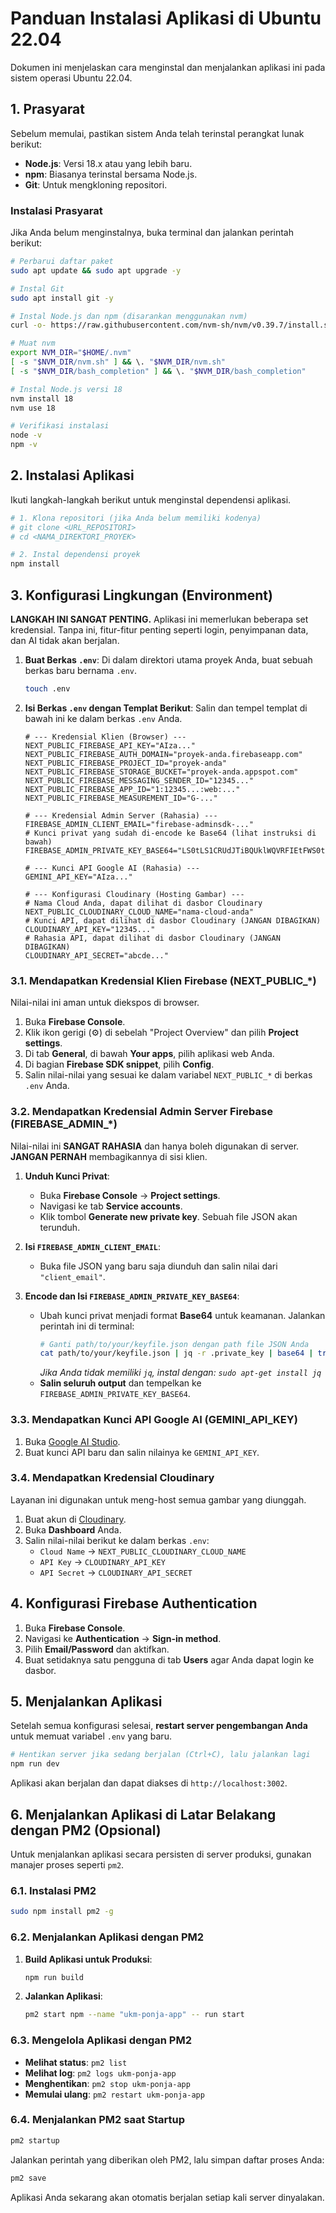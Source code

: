 
# Panduan Instalasi Aplikasi di Ubuntu 22.04

Dokumen ini menjelaskan cara menginstal dan menjalankan aplikasi ini pada sistem operasi Ubuntu 22.04.

## 1. Prasyarat

Sebelum memulai, pastikan sistem Anda telah terinstal perangkat lunak berikut:

- **Node.js**: Versi 18.x atau yang lebih baru.
- **npm**: Biasanya terinstal bersama Node.js.
- **Git**: Untuk mengkloning repositori.

### Instalasi Prasyarat

Jika Anda belum menginstalnya, buka terminal dan jalankan perintah berikut:

```bash
# Perbarui daftar paket
sudo apt update && sudo apt upgrade -y

# Instal Git
sudo apt install git -y

# Instal Node.js dan npm (disarankan menggunakan nvm)
curl -o- https://raw.githubusercontent.com/nvm-sh/nvm/v0.39.7/install.sh | bash

# Muat nvm
export NVM_DIR="$HOME/.nvm"
[ -s "$NVM_DIR/nvm.sh" ] && \. "$NVM_DIR/nvm.sh"
[ -s "$NVM_DIR/bash_completion" ] && \. "$NVM_DIR/bash_completion"

# Instal Node.js versi 18
nvm install 18
nvm use 18

# Verifikasi instalasi
node -v
npm -v
```

## 2. Instalasi Aplikasi

Ikuti langkah-langkah berikut untuk menginstal dependensi aplikasi.

```bash
# 1. Klona repositori (jika Anda belum memiliki kodenya)
# git clone <URL_REPOSITORI>
# cd <NAMA_DIREKTORI_PROYEK>

# 2. Instal dependensi proyek
npm install
```

## 3. Konfigurasi Lingkungan (Environment)

**LANGKAH INI SANGAT PENTING.** Aplikasi ini memerlukan beberapa set kredensial. Tanpa ini, fitur-fitur penting seperti login, penyimpanan data, dan AI tidak akan berjalan.

1.  **Buat Berkas `.env`**:
    Di dalam direktori utama proyek Anda, buat sebuah berkas baru bernama `.env`.
    ```bash
    touch .env
    ```

2.  **Isi Berkas `.env` dengan Templat Berikut**:
    Salin dan tempel templat di bawah ini ke dalam berkas `.env` Anda.

    ```
    # --- Kredensial Klien (Browser) ---
    NEXT_PUBLIC_FIREBASE_API_KEY="AIza..."
    NEXT_PUBLIC_FIREBASE_AUTH_DOMAIN="proyek-anda.firebaseapp.com"
    NEXT_PUBLIC_FIREBASE_PROJECT_ID="proyek-anda"
    NEXT_PUBLIC_FIREBASE_STORAGE_BUCKET="proyek-anda.appspot.com"
    NEXT_PUBLIC_FIREBASE_MESSAGING_SENDER_ID="12345..."
    NEXT_PUBLIC_FIREBASE_APP_ID="1:12345...:web:..."
    NEXT_PUBLIC_FIREBASE_MEASUREMENT_ID="G-..."

    # --- Kredensial Admin Server (Rahasia) ---
    FIREBASE_ADMIN_CLIENT_EMAIL="firebase-adminsdk-..."
    # Kunci privat yang sudah di-encode ke Base64 (lihat instruksi di bawah)
    FIREBASE_ADMIN_PRIVATE_KEY_BASE64="LS0tLS1CRUdJTiBQUklWQVRFIEtFWS0tLS0tXG5..."

    # --- Kunci API Google AI (Rahasia) ---
    GEMINI_API_KEY="AIza..."

    # --- Konfigurasi Cloudinary (Hosting Gambar) ---
    # Nama Cloud Anda, dapat dilihat di dasbor Cloudinary
    NEXT_PUBLIC_CLOUDINARY_CLOUD_NAME="nama-cloud-anda"
    # Kunci API, dapat dilihat di dasbor Cloudinary (JANGAN DIBAGIKAN)
    CLOUDINARY_API_KEY="12345..."
    # Rahasia API, dapat dilihat di dasbor Cloudinary (JANGAN DIBAGIKAN)
    CLOUDINARY_API_SECRET="abcde..."
    ```

### 3.1. Mendapatkan Kredensial Klien Firebase (NEXT_PUBLIC_*)

Nilai-nilai ini aman untuk diekspos di browser.
1. Buka **Firebase Console**.
2. Klik ikon gerigi (⚙️) di sebelah "Project Overview" dan pilih **Project settings**.
3. Di tab **General**, di bawah **Your apps**, pilih aplikasi web Anda.
4. Di bagian **Firebase SDK snippet**, pilih **Config**.
5. Salin nilai-nilai yang sesuai ke dalam variabel `NEXT_PUBLIC_*` di berkas `.env` Anda.

### 3.2. Mendapatkan Kredensial Admin Server Firebase (FIREBASE_ADMIN_*)

Nilai-nilai ini **SANGAT RAHASIA** dan hanya boleh digunakan di server. **JANGAN PERNAH** membagikannya di sisi klien.

1.  **Unduh Kunci Privat**:
    *   Buka **Firebase Console** -> **Project settings**.
    *   Navigasi ke tab **Service accounts**.
    *   Klik tombol **Generate new private key**. Sebuah file JSON akan terunduh.

2.  **Isi `FIREBASE_ADMIN_CLIENT_EMAIL`**:
    *   Buka file JSON yang baru saja diunduh dan salin nilai dari `"client_email"`.

3.  **Encode dan Isi `FIREBASE_ADMIN_PRIVATE_KEY_BASE64`**:
    *   Ubah kunci privat menjadi format **Base64** untuk keamanan. Jalankan perintah ini di terminal:
        ```bash
        # Ganti path/to/your/keyfile.json dengan path file JSON Anda
        cat path/to/your/keyfile.json | jq -r .private_key | base64 | tr -d '\n'
        ```
        *Jika Anda tidak memiliki `jq`, instal dengan: `sudo apt-get install jq`*
    *   **Salin seluruh output** dan tempelkan ke `FIREBASE_ADMIN_PRIVATE_KEY_BASE64`.

### 3.3. Mendapatkan Kunci API Google AI (GEMINI_API_KEY)

1. Buka [Google AI Studio](https://aistudio.google.com/app/apikey).
2. Buat kunci API baru dan salin nilainya ke `GEMINI_API_KEY`.

### 3.4. Mendapatkan Kredensial Cloudinary

Layanan ini digunakan untuk meng-host semua gambar yang diunggah.
1. Buat akun di [Cloudinary](https://cloudinary.com/).
2. Buka **Dashboard** Anda.
3. Salin nilai-nilai berikut ke dalam berkas `.env`:
    *   `Cloud Name` -> `NEXT_PUBLIC_CLOUDINARY_CLOUD_NAME`
    *   `API Key` -> `CLOUDINARY_API_KEY`
    *   `API Secret` -> `CLOUDINARY_API_SECRET`

## 4. Konfigurasi Firebase Authentication

1.  Buka **Firebase Console**.
2.  Navigasi ke **Authentication** -> **Sign-in method**.
3.  Pilih **Email/Password** dan aktifkan.
4.  Buat setidaknya satu pengguna di tab **Users** agar Anda dapat login ke dasbor.

## 5. Menjalankan Aplikasi

Setelah semua konfigurasi selesai, **restart server pengembangan Anda** untuk memuat variabel `.env` yang baru.

```bash
# Hentikan server jika sedang berjalan (Ctrl+C), lalu jalankan lagi
npm run dev
```

Aplikasi akan berjalan dan dapat diakses di `http://localhost:3002`.

## 6. Menjalankan Aplikasi di Latar Belakang dengan PM2 (Opsional)

Untuk menjalankan aplikasi secara persisten di server produksi, gunakan manajer proses seperti `pm2`.

### 6.1. Instalasi PM2

```bash
sudo npm install pm2 -g
```

### 6.2. Menjalankan Aplikasi dengan PM2

1.  **Build Aplikasi untuk Produksi**:
    ```bash
    npm run build
    ```

2.  **Jalankan Aplikasi**:
    ```bash
    pm2 start npm --name "ukm-ponja-app" -- run start
    ```

### 6.3. Mengelola Aplikasi dengan PM2

-   **Melihat status**: `pm2 list`
-   **Melihat log**: `pm2 logs ukm-ponja-app`
-   **Menghentikan**: `pm2 stop ukm-ponja-app`
-   **Memulai ulang**: `pm2 restart ukm-ponja-app`

### 6.4. Menjalankan PM2 saat Startup

```bash
pm2 startup
```
Jalankan perintah yang diberikan oleh PM2, lalu simpan daftar proses Anda:
```bash
pm2 save
```
Aplikasi Anda sekarang akan otomatis berjalan setiap kali server dinyalakan.
